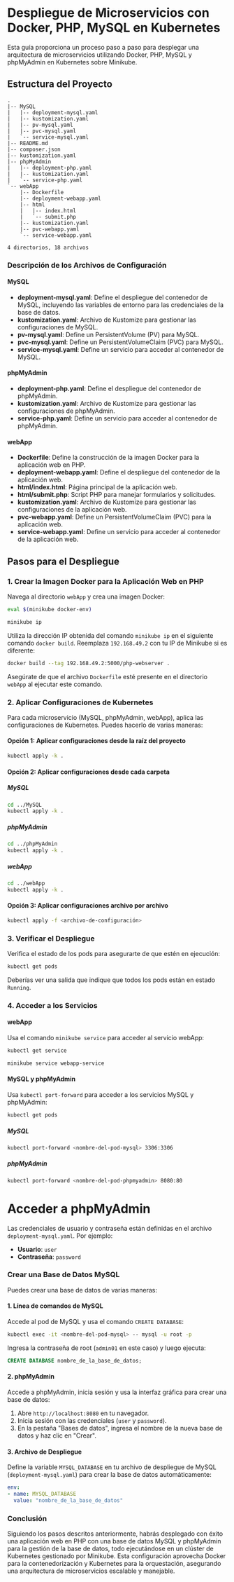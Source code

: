 # Despliegue de Microservicios con Docker, PHP, MySQL en Kubernetes

Esta guía proporciona un proceso paso a paso para desplegar una arquitectura de microservicios utilizando Docker, PHP, MySQL y phpMyAdmin en Kubernetes sobre Minikube.

## Estructura del Proyecto

```plaintext
.
|-- MySQL
|   |-- deployment-mysql.yaml
|   |-- kustomization.yaml
|   |-- pv-mysql.yaml
|   |-- pvc-mysql.yaml
|   `-- service-mysql.yaml
|-- README.md
|-- composer.json
|-- kustomization.yaml
|-- phpMyAdmin
|   |-- deployment-php.yaml
|   |-- kustomization.yaml
|   `-- service-php.yaml
`-- webApp
    |-- Dockerfile
    |-- deployment-webapp.yaml
    |-- html
    |   |-- index.html
    |   `-- submit.php
    |-- kustomization.yaml
    |-- pvc-webapp.yaml
    `-- service-webapp.yaml

4 directorios, 18 archivos
```

### Descripción de los Archivos de Configuración

#### MySQL

- **deployment-mysql.yaml**: Define el despliegue del contenedor de MySQL, incluyendo las variables de entorno para las credenciales de la base de datos.
- **kustomization.yaml**: Archivo de Kustomize para gestionar las configuraciones de MySQL.
- **pv-mysql.yaml**: Define un PersistentVolume (PV) para MySQL.
- **pvc-mysql.yaml**: Define un PersistentVolumeClaim (PVC) para MySQL.
- **service-mysql.yaml**: Define un servicio para acceder al contenedor de MySQL.

#### phpMyAdmin

- **deployment-php.yaml**: Define el despliegue del contenedor de phpMyAdmin.
- **kustomization.yaml**: Archivo de Kustomize para gestionar las configuraciones de phpMyAdmin.
- **service-php.yaml**: Define un servicio para acceder al contenedor de phpMyAdmin.

#### webApp

- **Dockerfile**: Define la construcción de la imagen Docker para la aplicación web en PHP.
- **deployment-webapp.yaml**: Define el despliegue del contenedor de la aplicación web.
- **html/index.html**: Página principal de la aplicación web.
- **html/submit.php**: Script PHP para manejar formularios y solicitudes.
- **kustomization.yaml**: Archivo de Kustomize para gestionar las configuraciones de la aplicación web.
- **pvc-webapp.yaml**: Define un PersistentVolumeClaim (PVC) para la aplicación web.
- **service-webapp.yaml**: Define un servicio para acceder al contenedor de la aplicación web.

## Pasos para el Despliegue

### 1. Crear la Imagen Docker para la Aplicación Web en PHP

Navega al directorio `webApp` y crea una imagen Docker:

```bash
eval $(minikube docker-env)
```

```bash
minikube ip
```

Utiliza la dirección IP obtenida del comando `minikube ip` en el siguiente comando `docker build`. Reemplaza `192.168.49.2` con tu IP de Minikube si es diferente:

```bash
docker build --tag 192.168.49.2:5000/php-webserver .
```

Asegúrate de que el archivo `Dockerfile` esté presente en el directorio `webApp` al ejecutar este comando.

### 2. Aplicar Configuraciones de Kubernetes

Para cada microservicio (MySQL, phpMyAdmin, webApp), aplica las configuraciones de Kubernetes. Puedes hacerlo de varias maneras:

#### Opción 1: Aplicar configuraciones desde la raíz del proyecto

```bash
kubectl apply -k .
```

#### Opción 2: Aplicar configuraciones desde cada carpeta

##### MySQL
  
  ```bash
  cd ../MySQL
  kubectl apply -k .
  ```

  ##### phpMyAdmin
  
  ```bash
  cd ../phpMyAdmin
  kubectl apply -k .
  ```

  ##### webApp
  
  ```bash
  cd ../webApp
  kubectl apply -k .
  ```

#### Opción 3: Aplicar configuraciones archivo por archivo

```bash
kubectl apply -f <archivo-de-configuración>
```

### 3. Verificar el Despliegue

Verifica el estado de los pods para asegurarte de que estén en ejecución:

```bash
kubectl get pods
```

Deberías ver una salida que indique que todos los pods están en estado `Running`.

### 4. Acceder a los Servicios

#### webApp

Usa el comando `minikube service` para acceder al servicio webApp:
```bash
kubectl get service
```
```bash
minikube service webapp-service
```

#### MySQL y phpMyAdmin

Usa `kubectl port-forward` para acceder a los servicios MySQL y phpMyAdmin:
```bash
kubectl get pods
```
##### MySQL

```bash
kubectl port-forward <nombre-del-pod-mysql> 3306:3306
```

##### phpMyAdmin

```bash
kubectl port-forward <nombre-del-pod-phpmyadmin> 8080:80
```

# Acceder a phpMyAdmin

Las credenciales de usuario y contraseña están definidas en el archivo `deployment-mysql.yaml`. Por ejemplo:

- **Usuario**: `user`
- **Contraseña**: `password`

### Crear una Base de Datos MySQL

Puedes crear una base de datos de varias maneras:

#### 1. Línea de comandos de MySQL

Accede al pod de MySQL y usa el comando `CREATE DATABASE`:

```bash
kubectl exec -it <nombre-del-pod-mysql> -- mysql -u root -p
```

Ingresa la contraseña de root (`admin01` en este caso) y luego ejecuta:

```sql
CREATE DATABASE nombre_de_la_base_de_datos;
```

#### 2. phpMyAdmin

Accede a phpMyAdmin, inicia sesión y usa la interfaz gráfica para crear una base de datos:

1. Abre `http://localhost:8080` en tu navegador.
2. Inicia sesión con las credenciales (`user` y `password`).
3. En la pestaña "Bases de datos", ingresa el nombre de la nueva base de datos y haz clic en "Crear".

#### 3. Archivo de Despliegue

Define la variable `MYSQL_DATABASE` en tu archivo de despliegue de MySQL (`deployment-mysql.yaml`) para crear la base de datos automáticamente:

```yaml
env:
- name: MYSQL_DATABASE
  value: "nombre_de_la_base_de_datos"
```

### Conclusión

Siguiendo los pasos descritos anteriormente, habrás desplegado con éxito una aplicación web en PHP con una base de datos MySQL y phpMyAdmin para la gestión de la base de datos, todo ejecutándose en un clúster de Kubernetes gestionado por Minikube. Esta configuración aprovecha Docker para la contenedorización y Kubernetes para la orquestación, asegurando una arquitectura de microservicios escalable y manejable.
